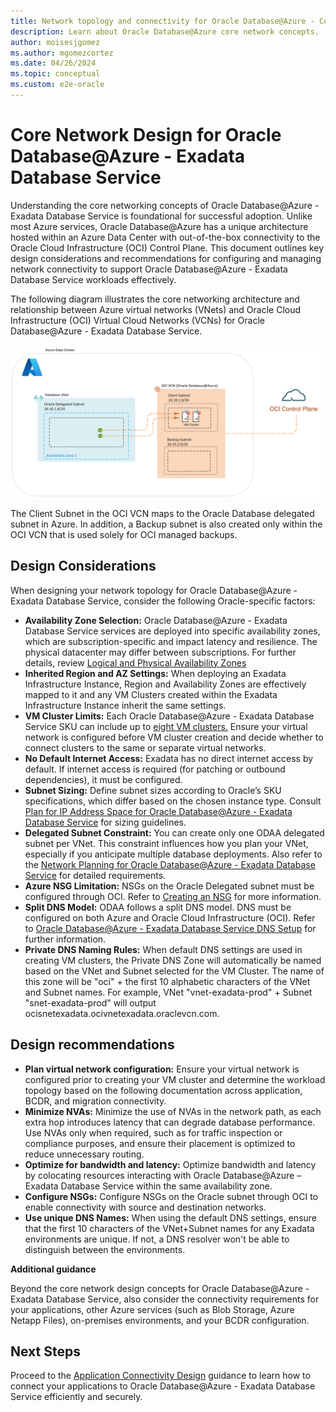 ```yaml
---
title: Network topology and connectivity for Oracle Database@Azure - Core Network Design
description: Learn about Oracle Database@Azure core network concepts.
author: moisesjgomez
ms.author: mgomezcortez
ms.date: 04/26/2024
ms.topic: conceptual
ms.custom: e2e-oracle
---
```


# Core Network Design for Oracle Database@Azure - Exadata Database Service

Understanding the core networking concepts of Oracle Database@Azure - Exadata Database Service is foundational for successful adoption. Unlike most Azure services, Oracle Database@Azure has a unique architecture hosted within an Azure Data Center with out-of-the-box connectivity to the Oracle Cloud Infrastructure (OCI) Control Plane. This document outlines key design considerations and recommendations for configuring and managing network connectivity to support Oracle Database@Azure - Exadata Database Service workloads effectively.

The following diagram illustrates the core networking architecture and relationship between Azure virtual networks (VNets) and Oracle Cloud Infrastructure (OCI) Virtual Cloud Networks (VCNs) for Oracle Database@Azure - Exadata Database Service.

![Core Network Design](./media/basic-vnet-integration.png)

The Client Subnet in the OCI VCN maps to the Oracle Database delegated subnet in Azure. In addition, a Backup subnet is also created only within the OCI VCN that is used solely for OCI managed backups.

## Design Considerations

When designing your network topology for Oracle Database@Azure - Exadata Database Service, consider the following Oracle-specific factors:

- **Availability Zone Selection:** Oracle Database@Azure - Exadata Database Service services are deployed into specific availability zones, which are subscription-specific and impact latency and resilience. The physical datacenter may differ between subscriptions. For further details, review [Logical and Physical Availability Zones](/azure/reliability/availability-zones-overview?tabs=azure-cli#physical-and-logical-availability-zones)
- **Inherited Region and AZ Settings:** When deploying an Exadata Infrastructure Instance, Region and Availability Zones are effectively mapped to it and any VM Clusters created within the Exadata Infrastructure Instance inherit the same settings.
- **VM Cluster Limits:** Each Oracle Database@Azure - Exadata Database Service SKU can include up to [eight VM clusters.](https://docs.oracle.com/en-us/iaas/exadatacloud/doc/exa-service-desc.html#ECSCM-GUID-B0820870-D946-4879-85BF-C95FF25979CF) Ensure your virtual network is configured before VM cluster creation and decide whether to connect clusters to the same or separate virtual networks.
- **No Default Internet Access:** Exadata has no direct internet access by default. If internet access is required (for patching or outbound dependencies), it must be configured.
- **Subnet Sizing:** Define subnet sizes according to Oracle’s SKU specifications, which differ based on the chosen instance type. Consult [Plan for IP Address Space for Oracle Database@Azure - Exadata Database Service](/azure/oracle/oracle-db/oracle-database-plan-ip) for sizing guidelines.
- **Delegated Subnet Constraint:** You can create only one ODAA delegated subnet per VNet. This constraint influences how you plan your VNet, especially if you anticipate multiple database deployments. Also refer to the [Network Planning for Oracle Database@Azure - Exadata Database Service](/azure/oracle/oracle-db/oracle-database-network-plan) for detailed requirements.
- **Azure NSG Limitation:** NSGs on the Oracle Delegated subnet must be configured through OCI. Refer to [Creating an NSG](https://docs.oracle.com/en-us/iaas/Content/Network/Concepts/create-nsg.htm) for more information.
- **Split DNS Model:** ODAA follows a split DNS model. DNS must be configured on both Azure and Oracle Cloud Infrastructure (OCI). Refer to [Oracle Database@Azure - Exadata Database Service DNS Setup](https://techcommunity.microsoft.com/blog/fasttrackforazureblog/oracle-databaseazure-dns-setup/4304513) for further information.
- **Private DNS Naming Rules:** When default DNS settings are used in creating VM clusters, the Private DNS Zone will automatically be named based on the VNet and Subnet selected for the VM Cluster. The name of this zone will be "oci" + the first 10 alphabetic characters of the VNet and Subnet names. For example, VNet "vnet-exadata-prod" + Subnet "snet-exadata-prod" will output ocisnetexadata.ocivnetexadata.oraclevcn.com.

## Design recommendations

- **Plan virtual network configuration:** Ensure your virtual network is configured prior to creating your VM cluster and determine the workload topology based on the following documentation across application, BCDR, and migration connectivity.
- **Minimize NVAs:** Minimize the use of NVAs in the network path, as each extra hop introduces latency that can degrade database performance. Use NVAs only when required, such as for traffic inspection or compliance purposes, and ensure their placement is optimized to reduce unnecessary routing.
- **Optimize for bandwidth and latency:** Optimize bandwidth and latency by colocating resources interacting with Oracle Database@Azure – Exadata Database Service within the same availability zone.
- **Configure NSGs:** Configure NSGs on the Oracle subnet through OCI to enable connectivity with source and destination networks.
- **Use unique DNS Names:** When using the default DNS settings, ensure that the first 10 characters of the VNet+Subnet names for any Exadata environments are unique. If not, a DNS resolver won't be able to distinguish between the environments.

**Additional guidance**

Beyond the core network design concepts for Oracle Database@Azure - Exadata Database Service, also consider the connectivity requirements for your applications, other Azure services (such as Blob Storage, Azure Netapp Files), on-premises environments, and your BCDR configuration.

## Next Steps

Proceed to the [Application Connectivity Design](./application-connectivity-design.md) guidance to learn how to connect your applications to Oracle Database@Azure - Exadata Database Service efficiently and securely.
